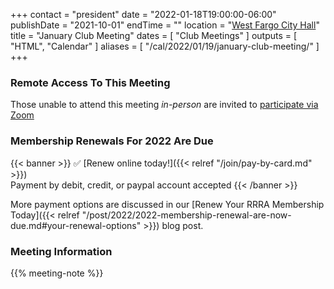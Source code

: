 +++
contact = "president"
date = "2022-01-18T19:00:00-06:00"
publishDate = "2021-10-01"
endTime = ""
location = "[West Fargo City Hall](/places/west-fargo-city-hall/)"
title = "January Club Meeting"
dates = [ "Club Meetings" ]
outputs = [ "HTML", "Calendar" ]
aliases = [ "/cal/2022/01/19/january-club-meeting/" ]
+++
### Remote Access To This Meeting

Those unable to attend this meeting *in-person* are invited to
[participate via Zoom](https://lists.rrra.org/pipermail/announce/2022-January/000602.html)

### Membership Renewals For 2022 Are Due

{{< banner >}}
:white_check_mark: [Renew online today!]({{< relref "/join/pay-by-card.md" >}})
<br>
Payment by debit, credit, or paypal account accepted
{{< /banner >}}

More payment options are discussed in our
[Renew Your RRRA Membership Today]({{< relref "/post/2022/2022-membership-renewal-are-now-due.md#your-renewal-options" >}}) 
blog post.

### Meeting Information

{{% meeting-note %}}
